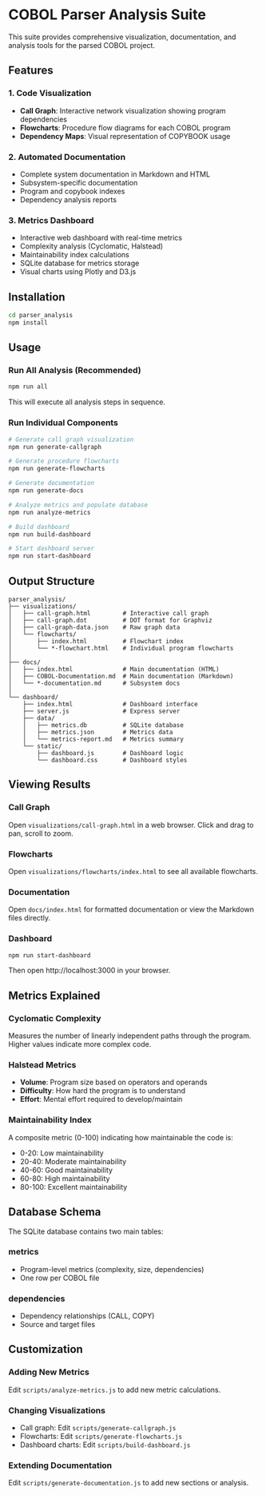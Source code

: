 # COBOL Parser Analysis Suite

This suite provides comprehensive visualization, documentation, and analysis tools for the parsed COBOL project.

## Features

### 1. Code Visualization
- **Call Graph**: Interactive network visualization showing program dependencies
- **Flowcharts**: Procedure flow diagrams for each COBOL program
- **Dependency Maps**: Visual representation of COPYBOOK usage

### 2. Automated Documentation
- Complete system documentation in Markdown and HTML
- Subsystem-specific documentation
- Program and copybook indexes
- Dependency analysis reports

### 3. Metrics Dashboard
- Interactive web dashboard with real-time metrics
- Complexity analysis (Cyclomatic, Halstead)
- Maintainability index calculations
- SQLite database for metrics storage
- Visual charts using Plotly and D3.js

## Installation

```bash
cd parser_analysis
npm install
```

## Usage

### Run All Analysis (Recommended)

```bash
npm run all
```

This will execute all analysis steps in sequence.

### Run Individual Components

```bash
# Generate call graph visualization
npm run generate-callgraph

# Generate procedure flowcharts
npm run generate-flowcharts

# Generate documentation
npm run generate-docs

# Analyze metrics and populate database
npm run analyze-metrics

# Build dashboard
npm run build-dashboard

# Start dashboard server
npm run start-dashboard
```

## Output Structure

```
parser_analysis/
├── visualizations/
│   ├── call-graph.html         # Interactive call graph
│   ├── call-graph.dot          # DOT format for Graphviz
│   ├── call-graph-data.json    # Raw graph data
│   └── flowcharts/
│       ├── index.html          # Flowchart index
│       └── *-flowchart.html    # Individual program flowcharts
│
├── docs/
│   ├── index.html              # Main documentation (HTML)
│   ├── COBOL-Documentation.md  # Main documentation (Markdown)
│   └── *-documentation.md      # Subsystem docs
│
└── dashboard/
    ├── index.html              # Dashboard interface
    ├── server.js               # Express server
    ├── data/
    │   ├── metrics.db          # SQLite database
    │   ├── metrics.json        # Metrics data
    │   └── metrics-report.md   # Metrics summary
    └── static/
        ├── dashboard.js        # Dashboard logic
        └── dashboard.css       # Dashboard styles
```

## Viewing Results

### Call Graph
Open `visualizations/call-graph.html` in a web browser. Click and drag to pan, scroll to zoom.

### Flowcharts
Open `visualizations/flowcharts/index.html` to see all available flowcharts.

### Documentation
Open `docs/index.html` for formatted documentation or view the Markdown files directly.

### Dashboard
```bash
npm run start-dashboard
```
Then open http://localhost:3000 in your browser.

## Metrics Explained

### Cyclomatic Complexity
Measures the number of linearly independent paths through the program. Higher values indicate more complex code.

### Halstead Metrics
- **Volume**: Program size based on operators and operands
- **Difficulty**: How hard the program is to understand
- **Effort**: Mental effort required to develop/maintain

### Maintainability Index
A composite metric (0-100) indicating how maintainable the code is:
- 0-20: Low maintainability
- 20-40: Moderate maintainability  
- 40-60: Good maintainability
- 60-80: High maintainability
- 80-100: Excellent maintainability

## Database Schema

The SQLite database contains two main tables:

### metrics
- Program-level metrics (complexity, size, dependencies)
- One row per COBOL file

### dependencies
- Dependency relationships (CALL, COPY)
- Source and target files

## Customization

### Adding New Metrics
Edit `scripts/analyze-metrics.js` to add new metric calculations.

### Changing Visualizations
- Call graph: Edit `scripts/generate-callgraph.js`
- Flowcharts: Edit `scripts/generate-flowcharts.js`
- Dashboard charts: Edit `scripts/build-dashboard.js`

### Extending Documentation
Edit `scripts/generate-documentation.js` to add new sections or analysis.